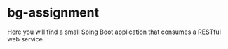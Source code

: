 # bg-assignment

Here you will find a small Sping Boot application that consumes a RESTful web service.
